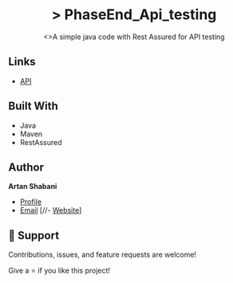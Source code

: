 <h1 align="center">> PhaseEnd_Api_testing</h1>

<p align="center"><>A simple java code with Rest Assured for API testing</p>

## Links

- [API](<API Link> "https:gorest.co.in/public/v2/users")



## Built With

- Java
- Maven
- RestAssured

  
## Author

**Artan Shabani**

- [Profile]("https://github.com/tanTarantino"Artan.sh")
- [Email]("mailto:aartan.shabani@gmail.com?subject=Hi "Hi!")
[//- [Website](https://kingtechnologies.in "Welcome")]

## 🤝 Support

Contributions, issues, and feature requests are welcome!

Give a ⭐️ if you like this project!
